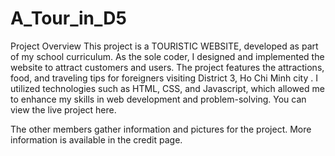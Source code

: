 # A_Tour_in_D5
Project Overview
This project is a TOURISTIC WEBSITE, developed as part of my school curriculum. As the sole coder, I designed and implemented the website to attract customers and users. The project features the attractions, food, and traveling tips for foreigners visiting District 3, Ho Chi Minh city . I utilized technologies such as HTML, CSS, and Javascript, which allowed me to enhance my skills in web development and problem-solving. You can view the live project here.

The other members gather information and pictures for the project. More information is available in the credit page.